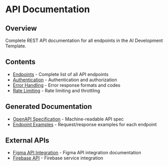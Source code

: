 # API Documentation

## Overview

Complete REST API documentation for all endpoints in the AI Development Template.

## Contents

- [Endpoints](./endpoints.md) - Complete list of all API endpoints
- [Authentication](./authentication.md) - Authentication and authorization
- [Error Handling](./error-handling.md) - Error response formats and codes
- [Rate Limiting](./rate-limiting.md) - Rate limiting and throttling

## Generated Documentation

- [OpenAPI Specification](../generated/openapi.json) - Machine-readable API spec
- [Endpoint Examples](./examples/) - Request/response examples for each endpoint

## External APIs

- [Figma API Integration](./figma-api.md) - Figma API integration documentation
- [Firebase API](./firebase-api.md) - Firebase service integration
